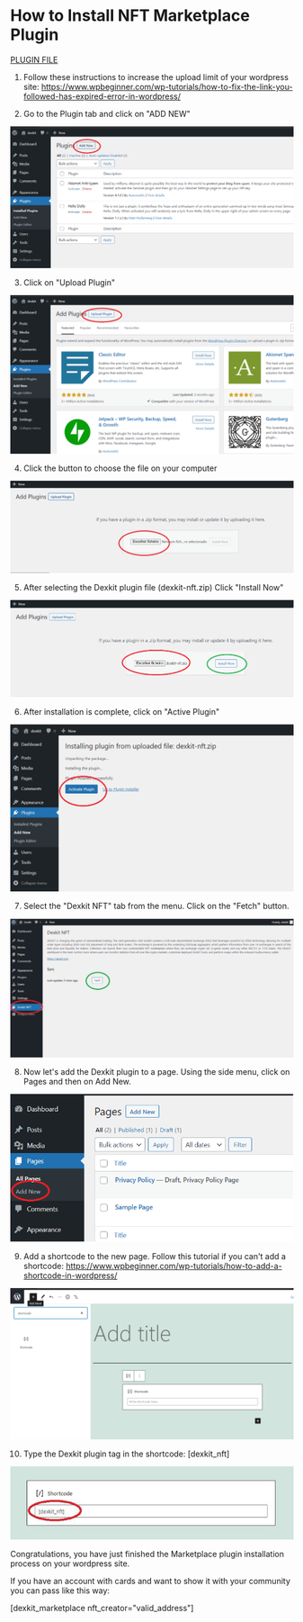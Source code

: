 # How to Install NFT Marketplace Plugin

[PLUGIN FILE](../../dexkit-nft.zip)

1. Follow these instructions to increase the upload limit of your wordpress site:
https://www.wpbeginner.com/wp-tutorials/how-to-fix-the-link-you-followed-has-expired-error-in-wordpress/

2. Go to the Plugin tab and click on "ADD NEW"

![Add New](images/install-nft/install-nft-1.png "Add new")

3. Click on "Upload Plugin"

![Upload Plugin](images/install-nft/install-nft-2.png "Upload Plugin")

4. Click the button to choose the file on your computer 

![Choose File](images/install-nft/install-nft-3.png "Choose File")

5. After selecting the Dexkit plugin file (dexkit-nft.zip)
Click "Install Now"

![Install Now](images/install-nft/install-nft-4.png "Install Now")

6. After installation is complete, click on "Active Plugin"

![Active](images/install-nft/install-nft-5.png "Active")

7. Select the "Dexkit NFT" tab from the menu. Click on the "Fetch" button.

![Fetch](images/install-nft/install-nft-6.png "Fetch")

8. Now let's add the Dexkit plugin to a page. Using the side menu, click on Pages and then on Add New.

![Add](images/install-nft/install-nft-7.png "Add")

9. Add a shortcode to the new page. Follow this tutorial if you can't add a shortcode: https://www.wpbeginner.com/wp-tutorials/how-to-add-a-shortcode-in-wordpress/

![Shortcode](images/install-nft/install-nft-8.png "Shortcode")

10. Type the Dexkit plugin tag in the shortcode: [dexkit_nft]

![Type](images/install-nft/install-nft-9.png "Type")

Congratulations, you have just finished the Marketplace plugin installation process on your
wordpress site.

If you have an account with cards and want to show it with your community you can pass like this way:

[dexkit_marketplace nft_creator="valid_address"]